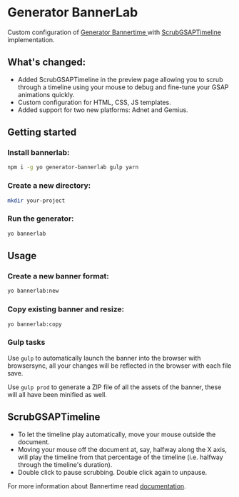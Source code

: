 # Generator BannerLab

Custom configuration of [Generator Bannertime ](https://github.com/pyramidium/generator-bannertime) with [ScrubGSAPTimeline](https://github.com/chrisgannon/ScrubGSAPTimeline) implementation.

## What's changed:

* Added ScrubGSAPTimeline in the preview page allowing you to scrub through a timeline using your mouse to debug and fine-tune your GSAP animations quickly.
* Custom configuration for HTML, CSS, JS templates.
* Added support for two new platforms: Adnet and Gemius.

## Getting started

### Install bannerlab:
```bash
npm i -g yo generator-bannerlab gulp yarn
```

### Create a new directory:
```bash
mkdir your-project
```

### Run the generator:
```bash
yo bannerlab
```

## Usage

### Create a new banner format:
```bash
yo bannerlab:new
```

### Copy existing banner and resize:
```bash
yo bannerlab:copy
```

### Gulp tasks

Use `gulp` to automatically launch the banner into the browser with browsersync, all your changes will be reflected in the browser with each file save.

Use `gulp prod` to generate a ZIP file of all the assets of the banner, these will all have been minified as well.

## ScrubGSAPTimeline

* To let the timeline play automatically, move your mouse outside the document.
* Moving your mouse off the document at, say, halfway along the X axis, will play the timeline from that percentage of the timeline (i.e. halfway through the timeline's duration).
* Double click to pause scrubbing. Double click again to unpause.


For more information about Bannertime read [documentation](https://pyramidium.github.io/generator-bannertime/).